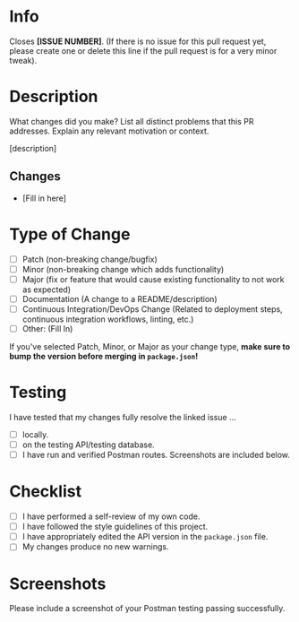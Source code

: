 # Info

Closes **[ISSUE NUMBER]**. (If there is no issue for this pull request yet, please create one or
delete this line if the pull request is for a very minor tweak).

# Description

What changes did you make? List all distinct problems that this PR addresses. Explain any relevant
motivation or context.

[description]

## Changes

- [Fill in here]

# Type of Change

- [ ] Patch (non-breaking change/bugfix)
- [ ] Minor (non-breaking change which adds functionality)
- [ ] Major (fix or feature that would cause existing functionality to not work as
      expected)
- [ ] Documentation (A change to a README/description)
- [ ] Continuous Integration/DevOps Change (Related to deployment steps, continuous integration
      workflows, linting, etc.)
- [ ] Other: (Fill In) <!-- Edit this type of change if you select this -->

If you've selected Patch, Minor, or Major as your change type, **make sure to bump the version before merging in `package.json`!**
# Testing

I have tested that my changes fully resolve the linked issue ...

- [ ] locally.
- [ ] on the testing API/testing database.
- [ ] I have run and verified Postman routes. Screenshots are included below.

# Checklist

- [ ] I have performed a self-review of my own code.
- [ ] I have followed the style guidelines of this project.
- [ ] I have appropriately edited the API version in the `package.json` file.
- [ ] My changes produce no new warnings.

# Screenshots

Please include a screenshot of your Postman testing passing successfully.